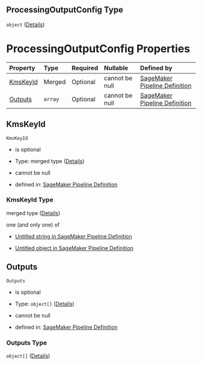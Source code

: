 ## ProcessingOutputConfig Type

`object` ([Details](pipeline-definition-definitions-processingargs-properties-processingoutputconfig.md))

# ProcessingOutputConfig Properties

| Property              | Type    | Required | Nullable       | Defined by                                                                                                                                                                                                                                                                                                                   |
| :-------------------- | :------ | :------- | :------------- | :--------------------------------------------------------------------------------------------------------------------------------------------------------------------------------------------------------------------------------------------------------------------------------------------------------------------------- |
| [KmsKeyId](#kmskeyid) | Merged  | Optional | cannot be null | [SageMaker Pipeline Definition](pipeline-definition-definitions-stringargumentvalue.md "https://github.com/jerrypeng7773/sagemaker-model-building-pipeline-definition-JSON-schema/schema/#/definitions/ProcessingArgs/properties/ProcessingOutputConfig/properties/KmsKeyId")                                                |
| [Outputs](#outputs)   | `array` | Optional | cannot be null | [SageMaker Pipeline Definition](pipeline-definition-definitions-processingargs-properties-processingoutputconfig-properties-outputs.md "https://github.com/jerrypeng7773/sagemaker-model-building-pipeline-definition-JSON-schema/schema/#/definitions/ProcessingArgs/properties/ProcessingOutputConfig/properties/Outputs") |

## KmsKeyId



`KmsKeyId`

*   is optional

*   Type: merged type ([Details](pipeline-definition-definitions-stringargumentvalue.md))

*   cannot be null

*   defined in: [SageMaker Pipeline Definition](pipeline-definition-definitions-stringargumentvalue.md "https://github.com/jerrypeng7773/sagemaker-model-building-pipeline-definition-JSON-schema/schema/#/definitions/ProcessingArgs/properties/ProcessingOutputConfig/properties/KmsKeyId")

### KmsKeyId Type

merged type ([Details](pipeline-definition-definitions-stringargumentvalue.md))

one (and only one) of

*   [Untitled string in SageMaker Pipeline Definition](pipeline-definition-definitions-stringargumentvalue-oneof-0.md "check type definition")

*   [Untitled object in SageMaker Pipeline Definition](pipeline-definition-definitions-getfunction.md "check type definition")

## Outputs



`Outputs`

*   is optional

*   Type: `object[]` ([Details](pipeline-definition-definitions-processingargs-properties-processingoutputconfig-properties-outputs-items.md))

*   cannot be null

*   defined in: [SageMaker Pipeline Definition](pipeline-definition-definitions-processingargs-properties-processingoutputconfig-properties-outputs.md "https://github.com/jerrypeng7773/sagemaker-model-building-pipeline-definition-JSON-schema/schema/#/definitions/ProcessingArgs/properties/ProcessingOutputConfig/properties/Outputs")

### Outputs Type

`object[]` ([Details](pipeline-definition-definitions-processingargs-properties-processingoutputconfig-properties-outputs-items.md))
